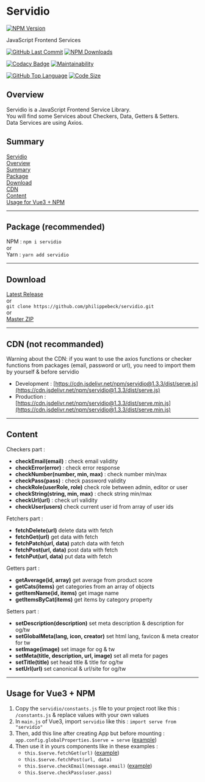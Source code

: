 # Servidio

[![NPM Version](https://badgen.net/npm/v/servidio)](https://www.npmjs.com/package/servidio)

JavaScript Frontend Services

[![GitHub Last Commit](https://badgen.net/github/last-commit/philippebeck/servidio)](https://github.com/philippebeck/servidio/commits/master)
[![NPM Downloads](https://badgen.net/npm/dt/servidio)](https://www.npmjs.com/package/servidio)

[![Codacy Badge](https://app.codacy.com/project/badge/Grade/b65b93fc3484479aa02c1891609e47e2)](https://www.codacy.com/gh/philippebeck/servidio/dashboard)
[![Maintainability](https://api.codeclimate.com/v1/badges/8ada4e929f6116145366/maintainability)](https://codeclimate.com/github/philippebeck/servidio/maintainability)

[![GitHub Top Language](https://img.shields.io/github/languages/top/philippebeck/servidio)](https://github.com/philippebeck/servidio)
[![Code Size](https://img.shields.io/github/languages/code-size/philippebeck/servidio)](https://github.com/philippebeck/servidio/tree/master)

## Overview

Servidio is a JavaScript Frontend Service Library.  
You will find some Services about Checkers, Data, Getters & Setters.  
Data Services are using Axios.

## Summary

[Servidio](#servidio)  
[Overview](#overview)  
[Summary](#summary)  
[Package](#package)  
[Download](#download)  
[CDN](#cdn)  
[Content](#content)  
[Usage for Vue3 + NPM](#usage-for-vue3--npm)  

---

## Package (recommended)

NPM : `npm i servidio`  
or  
Yarn : `yarn add servidio`  

---

## Download

[Latest Release](https://github.com/philippebeck/servidio/releases)  
or  
`git clone https://github.com/philippebeck/servidio.git`  
or  
[Master ZIP](https://github.com/philippebeck/servidio/archive/refs/heads/master.zip)
  
---

## CDN (not recommanded)

Warning about the CDN: if you want to use the axios functions or checker functions from packages (email, password or url), you need to import them by yourself & before servidio  

-   Development : [https://cdn.jsdelivr.net/npm/servidio@1.3.3/dist/serve.js](https://cdn.jsdelivr.net/npm/servidio@1.3.3/dist/serve.js)  
-   Production : [https://cdn.jsdelivr.net/npm/servidio@1.3.3/dist/serve.min.js](https://cdn.jsdelivr.net/npm/servidio@1.3.3/dist/serve.min.js)  

---

## Content

Checkers part :  
-   **checkEmail(email)** : check email validity  
-   **checkError(error)** : check error response  
-   **checkNumber(number, min, max)** : check number min/max  
-   **checkPass(pass)** : check password validity  
-   **checkRole(userRole, role)** check role between admin, editor or user  
-   **checkString(string, min, max)** : check string min/max  
-   **checkUrl(url)** : check url validity  
-   **checkUser(users)** check current user id from array of user ids  

Fetchers part :  
-   **fetchDelete(url)** delete data with fetch  
-   **fetchGet(url)** get data with fetch  
-   **fetchPatch(url, data)** patch data with fetch  
-   **fetchPost(url, data)** post data with fetch  
-   **fetchPut(url, data)** put data with fetch  

Getters part :  
-   **getAverage(id, array)** get average from product score  
-   **getCats(items)** get categories from an array of objects  
-   **getItemName(id, items)** get image name  
-   **getItemsByCat(items)** get items by category property  

Setters part :  
-   **setDescription(description)** set meta description & description for og/tw  
-   **setGlobalMeta(lang, icon, creator)** set html lang, favicon & meta creator for tw  
-   **setImage(image)** set image for og & tw  
-   **setMeta(title, description, url, image)** set all meta for pages  
-   **setTitle(title)** set head title & title for og/tw  
-   **setUrl(url)** set canonical & url/site for og/tw  

---

## Usage for Vue3 + NPM

1.  Copy the `servidio/constants.js` file to your project root like this : `/constants.js` & replace values with your own values
2.  In `main.js` of Vue3, import `servidio` like this : `import serve from "servidio"`
3.  Then, add this line after creating App but before mounting : `app.config.globalProperties.$serve = serve` ([example](https://github.com/philippebeck/vesan/blob/master/src/main.js))
4.  Then use it in yours components like in these examples : 
    -  `this.$serve.fetchGet(url)` ([example](https://github.com/philippebeck/vesan/blob/master/src/views/HomeView.vue))  
    -  `this.$serve.fetchPost(url, data)`  
    -  `this.$serve.checkEmail(message.email)` ([example](https://github.com/philippebeck/vesan/blob/master/src/views/ContactView.vue))  
    -  `this.$serve.checkPass(user.pass)`  
